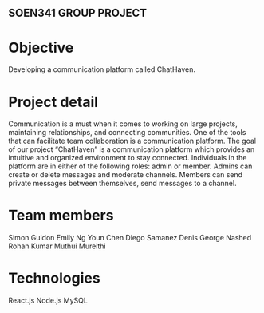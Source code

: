 ## SOEN341 GROUP PROJECT

# Objective
Developing a communication platform called ChatHaven.

# Project detail
Communication is a must when it comes to working on large projects, maintaining relationships, and connecting communities. One of the tools that can facilitate team collaboration is a communication platform. The goal of our project “ChatHaven” is a communication platform which provides an intuitive and organized environment to stay connected. Individuals in the platform are in either of the following roles: admin or member. Admins can create or delete messages and moderate channels. Members can send private messages between themselves, send messages to a channel. 

# Team members
Simon Guidon
Emily Ng Youn Chen
Diego Samanez Denis
George Nashed
Rohan Kumar
Muthui Mureithi

# Technologies
React.js
Node.js
MySQL
